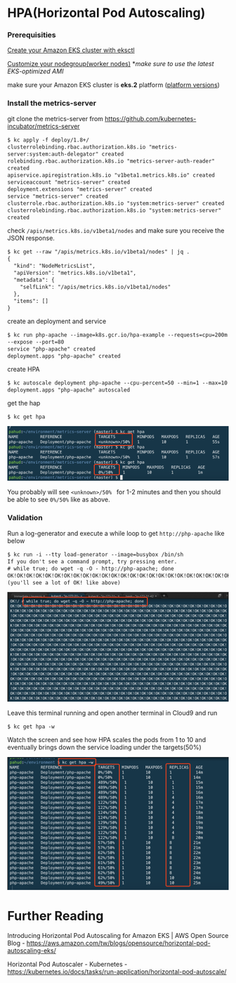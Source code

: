 # HPA(Horizontal Pod Autoscaling)

### Prerequisities

[Create your Amazon EKS cluster with eksctl](https://github.com/pahud/amazon-eks-workshop/blob/master/00-getting-started/create-eks-with-eksctl.md)

[Customize your nodegroup(worker nodes)](https://github.com/pahud/amazon-eks-workshop/blob/master/01-nodegroup/customize-nodegroup.md) **make sure to use the latest EKS-optimized AMI*

make sure your Amazon EKS cluster is **eks.2** platform ([platform versions](https://docs.aws.amazon.com/eks/latest/userguide/platform-versions.html))



### Install the metrics-server



git clone the metrics-server from https://github.com/kubernetes-incubator/metrics-server

```
$ kc apply -f deploy/1.8+/
clusterrolebinding.rbac.authorization.k8s.io "metrics-server:system:auth-delegator" created
rolebinding.rbac.authorization.k8s.io "metrics-server-auth-reader" created
apiservice.apiregistration.k8s.io "v1beta1.metrics.k8s.io" created
serviceaccount "metrics-server" created
deployment.extensions "metrics-server" created
service "metrics-server" created
clusterrole.rbac.authorization.k8s.io "system:metrics-server" created
clusterrolebinding.rbac.authorization.k8s.io "system:metrics-server" created
```



check `/apis/metrics.k8s.io/v1beta1/nodes` and make sure you receive the JSON response.

```
$ kc get --raw "/apis/metrics.k8s.io/v1beta1/nodes" | jq .
{
  "kind": "NodeMetricsList",
  "apiVersion": "metrics.k8s.io/v1beta1",
  "metadata": {
    "selfLink": "/apis/metrics.k8s.io/v1beta1/nodes"
  },
  "items": []
}
```



create an deployment and service

```
$ kc run php-apache --image=k8s.gcr.io/hpa-example --requests=cpu=200m --expose --port=80
service "php-apache" created
deployment.apps "php-apache" created
```



create HPA

```
$ kc autoscale deployment php-apache --cpu-percent=50 --min=1 --max=10
deployment.apps "php-apache" autoscaled
```

get the hap

```
$ kc get hpa
```



![](images/01.png)

You probably will see `<unknown>/50% ` for 1-2 minutes and then you should be able to see `0%/50%` like as above.



### Validation

Run a log-generator and execute a while loop to get `http://php-apache` like below

```
$ kc run -i --tty load-generator --image=busybox /bin/sh
If you don't see a command prompt, try pressing enter.
# while true; do wget -q -O - http://php-apache; done
OK!OK!OK!OK!OK!OK!OK!OK!OK!OK!OK!OK!OK!OK!OK!OK!OK!OK!OK!OK!OK!OK!OK!OK!OK!OK!OK!OK!OK!OK!OK!OK!OK!OK!OK!OK!OK!OK!OK!OK!OK!OK!OK!OK!OK!OK!OK!OK!OK!OK!OK!OK!OK!OK!OK!OK!OK!OK!OK!OK!OK!OK!OK!OK!OK!OK!OK!OK!OK!OK!OK!OK!OK!OK!OK!OK!OK!OK!OK!OK!OK!OK!OK!OK!OK!OK!OK!OK!OK!OK!OK!OK!OK!OK!
(you'll see a lot of OK! like above)
```

![](images/02.png)



Leave this terminal running and open another terminal in Cloud9 and run

```
$ kc get hpa -w
```

Watch the screen and see how HPA scales the pods from 1 to 10 and eventually brings down the service loading under the targets(50%)

![](images/03.png)





# Further Reading

Introducing Horizontal Pod Autoscaling for Amazon EKS | AWS Open Source Blog - https://aws.amazon.com/tw/blogs/opensource/horizontal-pod-autoscaling-eks/

Horizontal Pod Autoscaler - Kubernetes - https://kubernetes.io/docs/tasks/run-application/horizontal-pod-autoscale/

